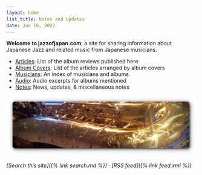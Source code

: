 ```yaml
---
layout: home
list_title: Notes and Updates
date: Jan 16, 2022
---
```

**Welcome to jazzofjapan.com**, a site for sharing information about Japanese Jazz and related music from Japanese musicians. 

* [Articles](/articles): List of the album reviews published here
* [Album Covers](/albums): List of the articles arranged by album covers
* [Musicians](/musicians): An index of musicians and albums
* [Audio](/audio): Audio excerpts for albums mentioned
* [Notes](/notes): News, updates, & miscellaneous notes

![Sax](/assets/images/sax-shadow-1024.jpeg)

*[Search this site]({% link search.md %})* &middot; *[RSS feed]({% link feed.xml %})*



